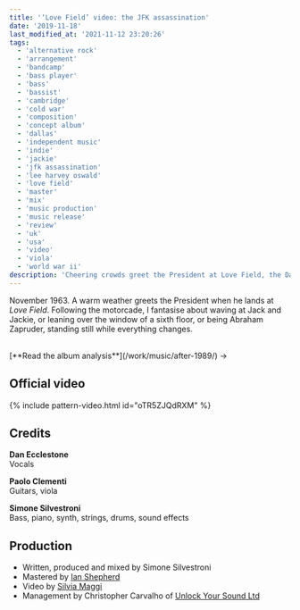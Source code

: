 ```yaml
---
title: '‘Love Field’ video: the JFK assassination'
date: '2019-11-18'
last_modified_at: '2021-11-12 23:20:26'
tags:
  - 'alternative rock'
  - 'arrangement'
  - 'bandcamp'
  - 'bass player'
  - 'bass'
  - 'bassist'
  - 'cambridge'
  - 'cold war'
  - 'composition'
  - 'concept album'
  - 'dallas'
  - 'independent music'
  - 'indie'
  - 'jackie'
  - 'jfk assassination'
  - 'lee harvey oswald'
  - 'love field'
  - 'master'
  - 'mix'
  - 'music production'
  - 'music release'
  - 'review'
  - 'uk'
  - 'usa'
  - 'video'
  - 'viola'
  - 'world war ii'
description: 'Cheering crowds greet the President at Love Field, the Dallas airport. As the motorcade cuts through the city, I imagine to be there, standing still while everything changes.'
---
```

November 1963. A warm weather greets the President when he lands at _Love Field_. Following the motorcade, I fantasise about waving at Jack and Jackie, or leaning over the window of a sixth floor, or being Abraham Zapruder, standing still while everything changes.

<br>
[**Read the album analysis**](/work/music/after-1989/)&nbsp;→
<br>

## Official video

{% include pattern-video.html id="oTR5ZJQdRXM" %}

## Credits

**Dan Ecclestone**<br>
Vocals

**Paolo Clementi**<br>
Guitars, viola

**Simone Silvestroni**<br>
Bass, piano, synth, strings, drums, sound effects

## Production

- Written, produced and mixed by Simone Silvestroni
- Mastered by [Ian Shepherd](https://en.wikipedia.org/wiki/Ian_Shepherd)
- Video by [Silvia Maggi](https://silviamaggidesign.com)
- Management by Christopher Carvalho of [Unlock Your Sound Ltd](https://unlockyoursound.com/)
